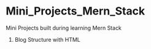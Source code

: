 # Mini_Projects_Mern_Stack
Mini Projects built during learning Mern Stack
1. Blog Structure with HTML

